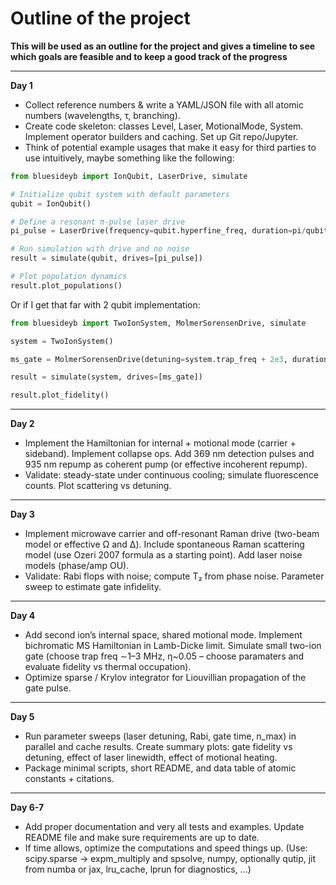 # Outline of the project

**This will be used as an outline for the project and gives a timeline to see which goals are feasible and to keep a good track of the progress**

---

**Day 1**

- Collect reference numbers & write a YAML/JSON file with all atomic numbers (wavelengths, τ, branching).
- Create code skeleton: classes Level, Laser, MotionalMode, System. Implement operator builders and caching. Set up Git repo/Jupyter.
- Think of potential example usages that make it easy for third parties to use intuitively, maybe something like the following:
```python
from bluesideyb import IonQubit, LaserDrive, simulate

# Initialize qubit system with default parameters
qubit = IonQubit()

# Define a resonant π-pulse laser drive
pi_pulse = LaserDrive(frequency=qubit.hyperfine_freq, duration=pi/qubit.rabi_freq)

# Run simulation with drive and no noise
result = simulate(qubit, drives=[pi_pulse])

# Plot population dynamics
result.plot_populations()
```
Or if I get that far with 2 qubit implementation:
```python
from bluesideyb import TwoIonSystem, MolmerSorensenDrive, simulate

system = TwoIonSystem()

ms_gate = MolmerSorensenDrive(detuning=system.trap_freq + 2e3, duration=50e-6)

result = simulate(system, drives=[ms_gate])

result.plot_fidelity()
```

---

**Day 2**

- Implement the Hamiltonian for internal + motional mode (carrier + sideband). Implement collapse ops. Add 369 nm detection pulses and 935 nm repump as coherent pump (or effective incoherent repump).
- Validate: steady-state under continuous cooling; simulate fluorescence counts. Plot scattering vs detuning.

---

**Day 3**

- Implement microwave carrier and off-resonant Raman drive (two-beam model or effective Ω and Δ). Include spontaneous Raman scattering model (use Ozeri 2007 formula as a starting point). Add laser noise models (phase/amp OU).
- Validate: Rabi flops with noise; compute T₂ from phase noise. Parameter sweep to estimate gate infidelity.

---

**Day 4**

- Add second ion’s internal space, shared motional mode. Implement bichromatic MS Hamiltonian in Lamb-Dicke limit. Simulate small two-ion gate (choose trap freq ∼1–3 MHz, η~0.05 – choose paramaters and evaluate fidelity vs thermal occupation).
- Optimize sparse / Krylov integrator for Liouvillian propagation of the gate pulse.

---

**Day 5**

- Run parameter sweeps (laser detuning, Rabi, gate time, n_max) in parallel and cache results. Create summary plots: gate fidelity vs detuning, effect of laser linewidth, effect of motional heating.
- Package minimal scripts, short README, and data table of atomic constants + citations.

---

**Day 6-7**

- Add proper documentation and very all tests and examples. Update README file and make sure requirements are up to date.
- If time allows, optimize the computations and speed things up. (Use: scipy.sparse -> expm_multiply and spsolve, numpy, optionally qutip, jit from numba or jax, lru_cache, lprun for diagnostics, ...)

